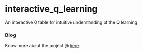 # interactive_q_learning
An interactive Q table for intuitive understanding of the Q learning

### Blog

Know more about the project @ [here](https://mohitmayank.com/interactive-q-learning/).
